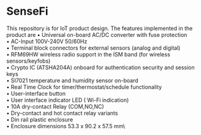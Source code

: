 # SenseFi
This repository is for IoT product design. The features implemented in the product are
• Universal on-board AC/DC converter with fuse protection \
• AC-Input 100V-240V 50/60Hz\
• Terminal block connectors for external sensors (analog and digital)\
• RFM69HW wireless radio support in the ISM band (for wireless sensors/keyfobs)\
• Crypto IC (ATSHA204A) onboard for authentication security and session keys\
• SI7021 temperature and humidity sensor on-board\
• Real Time Clock for timer/thermostat/schedule functionality\
• User-interface button\
• User interface indicator LED ( Wi-Fi indication)\
• 10A dry-contact Relay (COM,NO,NC)\
• Dry-contact and hot contact relay variants\
• Din rail plastic enclosure\
• Enclosure dimensions 53.3 x 90.2 x 57.5 mm\
